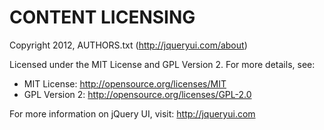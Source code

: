 # CONTENT LICENSING
Copyright 2012, AUTHORS.txt (http://jqueryui.com/about)

Licensed under the MIT License and GPL Version 2. For more details, see:
- MIT License: http://opensource.org/licenses/MIT
- GPL Version 2: http://opensource.org/licenses/GPL-2.0

For more information on jQuery UI, visit: http://jqueryui.com
